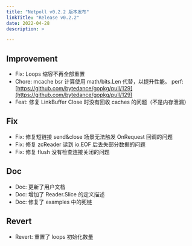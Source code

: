 ```yaml
---
title: "Netpoll v0.2.2 版本发布"
linkTitle: "Release v0.2.2"
date: 2022-04-28
description: >

---
```


## Improvement

* Fix: Loops 缩容不再全部重置
* Chore: mcache bsr 计算使用 math/bits.Len 代替，以提升性能。
  perf: [https://github.com/bytedance/gopkg/pull/129](https://github.com/bytedance/gopkg/pull/129)
* Feat: 修复 LinkBuffer Close 时没有回收 caches 的问题（不是内存泄漏）

## Fix

* Fix: 修复短链接 send&close 场景无法触发 OnRequest 回调的问题
* Fix: 修复 zcReader 读到 io.EOF 后丢失部分数据的问题
* Fix: 修复 flush 没有检查连接关闭的问题

## Doc

* Doc: 更新了用户文档
* Doc: 增加了 Reader.Slice 的定义描述
* Doc: 修复了 examples 中的死链

## Revert

* Revert: 重置了 loops 初始化数量


